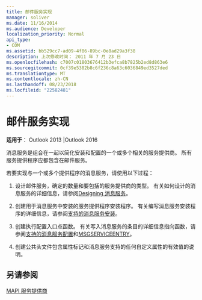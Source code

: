 ```yaml
---
title: 邮件服务实现
manager: soliver
ms.date: 11/16/2014
ms.audience: Developer
localization_priority: Normal
api_type:
- COM
ms.assetid: bb529cc7-ad09-4f86-89bc-0e8ad29a3f38
description: 上次修改时间： 2011 年 7 月 23 日
ms.openlocfilehash: c7007c01803676412b3efca8b7825b2ed8d863e6
ms.sourcegitcommit: 0cf39e5382b8c6f236c8a63c6036849ed3527ded
ms.translationtype: MT
ms.contentlocale: zh-CN
ms.lasthandoff: 08/23/2018
ms.locfileid: "22582481"
---
```

# <a name="message-service-implementation"></a>邮件服务实现

  
  
**适用于**： Outlook 2013 |Outlook 2016 
  
消息服务是组合在一起以简化安装和配置的一个或多个相关的服务提供商。 所有服务提供程序应都包含在邮件服务。
  
若要实现与一个或多个提供程序的消息服务，请使用以下过程：
  
1. 设计邮件服务，确定的数量和要包括的服务提供商的类型。 有关如何设计的消息服务的详细信息，请参阅[Designing 消息服务](designing-a-message-service.md)。
    
2. 创建用于消息服务中安装的服务提供程序安装程序。 有关编写消息服务安装程序的详细信息，请参阅[支持的消息服务安装](supporting-message-service-installation.md)。 
    
3. 创建执行配置入口点函数。 有关写入消息服务的条目的详细信息指向函数，请参阅[支持的消息服务配置](supporting-message-service-configuration.md)和[MSGSERVICEENTRY](msgserviceentry.md)。 
    
4. 创建公共头文件包含属性标记和消息服务支持的任何自定义属性的有效值的说明。 
    
## <a name="see-also"></a>另请参阅



[MAPI 服务提供商](mapi-service-providers.md)

